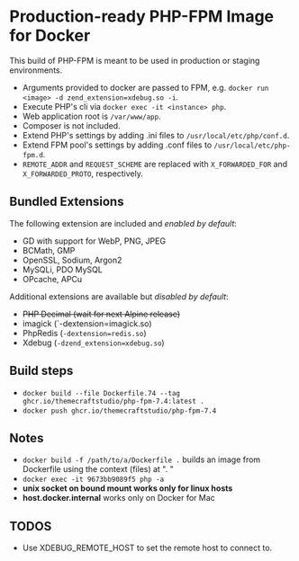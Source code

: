 # Production-ready PHP-FPM Image for Docker

This build of PHP-FPM is meant to be used in production or staging environments.

- Arguments provided to docker are passed to FPM, e.g. `docker run <image> -d zend_extension=xdebug.so -i`.
- Execute PHP's cli via `docker exec -it <instance> php`.
- Web application root is `/var/www/app`.
- Composer is not included.
- Extend PHP's settings by adding .ini files to `/usr/local/etc/php/conf.d`.
- Extend FPM pool's settings by adding .conf files to `/usr/local/etc/php-fpm.d`.
- `REMOTE_ADDR` and `REQUEST_SCHEME` are replaced with `X_FORWARDED_FOR` and `X_FORWARDED_PROTO`, respectively.

## Bundled Extensions

The following extension are included and *enabled by default*:

- GD with support for WebP, PNG, JPEG
- BCMath, GMP
- OpenSSL, Sodium, Argon2
- MySQLi, PDO MySQL
- OPcache, APCu

Additional extensions are available but *disabled by default*:

- ~~PHP Decimal (wait for next Alpine release)~~
- imagick (`-dextension=imagick.so)
- PhpRedis (`-dextension=redis.so`)
- Xdebug (`-dzend_extension=xdebug.so`)

## Build steps

- `docker build --file Dockerfile.74 --tag ghcr.io/themecraftstudio/php-fpm-7.4:latest .`
- `docker push ghcr.io/themecraftstudio/php-fpm-7.4`

## Notes

- `docker build -f /path/to/a/Dockerfile .` builds an image from Dockerfile using the context (files) at ". "
- `docker exec -it 9673bb9089f5 php -a`
- **unix socket on bound mount works only for linux hosts**
- **host.docker.internal** works only on Docker for Mac

## TODOS

- Use XDEBUG_REMOTE_HOST to set the remote host to connect to.
